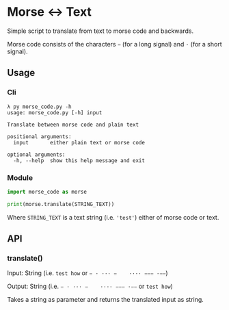 # Morse <-> Text

Simple script to translate from text to morse code and backwards.

Morse code consists of the characters ```−``` (for a long signal) and ```·``` (for a short signal).

## Usage

### Cli

```
λ py morse_code.py -h
usage: morse_code.py [-h] input

Translate between morse code and plain text

positional arguments:
  input       either plain text or morse code

optional arguments:
  -h, --help  show this help message and exit
```

### Module

```python
import morse_code as morse

print(morse.translate(STRING_TEXT))

```
Where ```STRING_TEXT``` is a text string (i.e. ```'test'```) either of morse code or text.

## API

### translate()

Input: String (i.e. ```test how``` or ```− · ··· −    ···· −−− ·−−```)

Output: String (i.e. ```− · ··· −    ···· −−− ·−−``` or ```test how```)

Takes a string as parameter and returns the translated input as string.